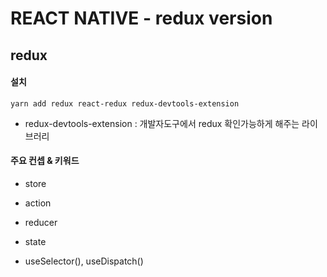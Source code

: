 # REACT NATIVE - redux version

## redux

#### 설치

```
yarn add redux react-redux redux-devtools-extension
```

- redux-devtools-extension : 개발자도구에서 redux 확인가능하게 해주는 라이브러리

#### 주요 컨셉 & 키워드

- store

- action

- reducer

- state

- useSelector(), useDispatch()
